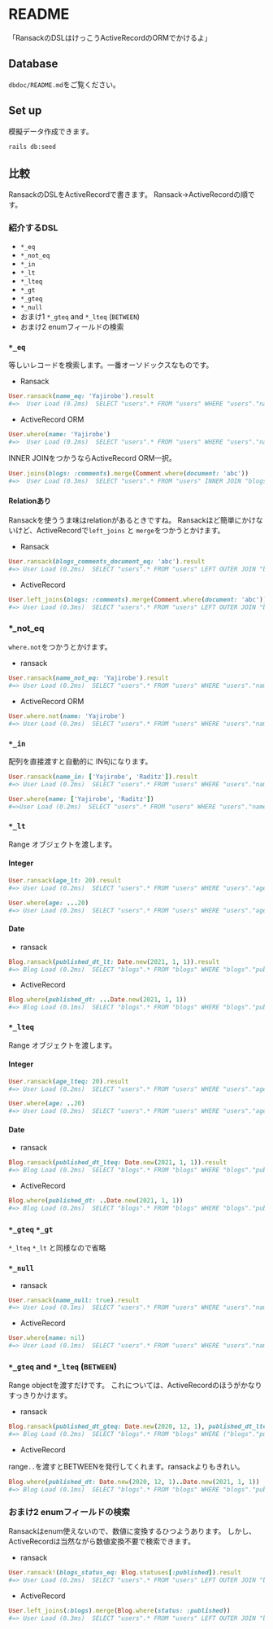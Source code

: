 # README

「RansackのDSLはけっこうActiveRecordのORMでかけるよ」

## Database

`dbdoc/README.md`をご覧ください。

## Set up

模擬データ作成できます。

```shell
rails db:seed
```

## 比較

RansackのDSLをActiveRecordで書きます。 Ransack→ActiveRecordの順です。

### 紹介するDSL

* `*_eq`
* `*_not_eq`
* `*_in`
* `*_lt`
* `*_lteq`
* `*_gt`
* `*_gteq`
* `*_null`
* おまけ1 `*_gteq` and `*_lteq` (`BETWEEN`)
* おまけ2 enumフィールドの検索
### `*_eq`

等しいレコードを検索します。一番オーソドックスなものです。

* Ransack

```ruby
User.ransack(name_eq: 'Yajirobe').result
#=>  User Load (0.2ms)  SELECT "users".* FROM "users" WHERE "users"."name" = 'Yajirobe'
```

* ActiveRecord ORM

```ruby
User.where(name: 'Yajirobe')
#=>  User Load (0.2ms)  SELECT "users".* FROM "users" WHERE "users"."name" = 'Yajirobe'
```

INNER JOINをつかうならActiveRecord ORM一択。

```ruby
User.joins(blogs: :comments).merge(Comment.where(document: 'abc'))
#=>  User Load (0.3ms)  SELECT "users".* FROM "users" INNER JOIN "blogs" ON "blogs"."user_id" = "users"."id" INNER JOIN "comments" ON "comments"."blog_id" = "blogs"."id" WHERE "comments"."document" = ?  [["document", "abc"]]
```

#### Relationあり

Ransackを使ううま味はrelationがあるときですね。 Ransackほど簡単にかけないけど、ActiveRecordで`left_joins` と `merge`をつかうとかけます。

* Ransack

```ruby
User.ransack(blogs_comments_document_eq: 'abc').result
#=> User Load (0.2ms)  SELECT "users".* FROM "users" LEFT OUTER JOIN "blogs" ON "blogs"."user_id" = "users"."id" LEFT OUTER JOIN "comments" ON "comments"."blog_id" = "blogs"."id" WHERE "comments"."document" = 'abc'
```

* ActiveRecord

```ruby
User.left_joins(blogs: :comments).merge(Comment.where(document: 'abc'))
#=> User Load (0.3ms)  SELECT "users".* FROM "users" LEFT OUTER JOIN "blogs" ON "blogs"."user_id" = "users"."id" LEFT OUTER JOIN "comments" ON "comments"."blog_id" = "blogs"."id" WHERE "comments"."document" = ?  [["document", "abc"]]
```

### *_not_eq

`where.not`をつかうとかけます。

* ransack

```ruby
User.ransack(name_not_eq: 'Yajirobe').result
#=> User Load (0.2ms)  SELECT "users".* FROM "users" WHERE "users"."name" != 'Yajirobe'
```

* ActiveRecord ORM

```ruby
User.where.not(name: 'Yajirobe')
#=> User Load (0.2ms)  SELECT "users".* FROM "users" WHERE "users"."name" != ?  [["name", "Yajirobe"]]
```

### `*_in`

配列を直接渡すと自動的に IN句になります。

```ruby
User.ransack(name_in: ['Yajirobe', 'Raditz']).result
#=> User Load (0.2ms)  SELECT "users".* FROM "users" WHERE "users"."name" IN ('Yajirobe', 'Raditz')
```

```ruby
User.where(name: ['Yajirobe', 'Raditz'])
#=>User Load (0.2ms)  SELECT "users".* FROM "users" WHERE "users"."name" IN (?, ?)  [["name", "Yajirobe"], ["name", "Raditz"]]
```

### `*_lt`

Range オブジェクトを渡します。

#### Integer

```ruby
User.ransack(age_lt: 20).result
#=> User Load (0.2ms)  SELECT "users".* FROM "users" WHERE "users"."age" < 20
```

```ruby
User.where(age: ...20)
#=> User Load (0.2ms)  SELECT "users".* FROM "users" WHERE "users"."age" < ?  [["age", 20]]
```

#### Date

* ransack

```ruby
Blog.ransack(published_dt_lt: Date.new(2021, 1, 1)).result
#=> Blog Load (0.2ms)  SELECT "blogs".* FROM "blogs" WHERE "blogs"."published_dt" < '2021-01-01'
```

* ActiveRecord

```ruby
Blog.where(published_dt: ...Date.new(2021, 1, 1))
#=> Blog Load (0.1ms)  SELECT "blogs".* FROM "blogs" WHERE "blogs"."published_dt" < ?  [["published_dt", "2021-01-01"]]
```

### `*_lteq`

Range オブジェクトを渡します。

#### Integer

```ruby
User.ransack(age_lteq: 20).result
#=> User Load (0.2ms)  SELECT "users".* FROM "users" WHERE "users"."age" <= 20
```

```ruby
User.where(age: ..20)
#=> User Load (0.2ms)  SELECT "users".* FROM "users" WHERE "users"."age" <= ?  [["age", 20]]
```

#### Date

* ransack

```ruby
Blog.ransack(published_dt_lteq: Date.new(2021, 1, 1)).result
#=> Blog Load (0.2ms)  SELECT "blogs".* FROM "blogs" WHERE "blogs"."published_dt" <= '2021-01-01'
```

* ActiveRecord

```ruby
Blog.where(published_dt: ..Date.new(2021, 1, 1))
#=> Blog Load (0.2ms)  SELECT "blogs".* FROM "blogs" WHERE "blogs"."published_dt" <= ?  [["published_dt", "2021-01-01"]]
```

### `*_gteq` `*_gt`

`*_lteq` `*_lt` と同様なので省略

### `*_null`

* ransack

```ruby
User.ransack(name_null: true).result
#=> User Load (0.1ms)  SELECT "users".* FROM "users" WHERE "users"."name" IS NULL
```

* ActiveRecord

```ruby
User.where(name: nil)
#=> User Load (0.1ms)  SELECT "users".* FROM "users" WHERE "users"."name" IS NULL
```

### `*_gteq` and `*_lteq` (`BETWEEN`)

Range objectを渡すだけです。 これについては、ActiveRecordのほうがかなりすっきりかけます。

* ransack

```ruby
Blog.ransack(published_dt_gteq: Date.new(2020, 12, 1), published_dt_lteq: Date.new(2021, 1, 1)).result
#=> Blog Load (0.2ms)  SELECT "blogs".* FROM "blogs" WHERE ("blogs"."published_dt" >= '2020-12-01' AND "blogs"."published_dt" <= '2021-01-01')
```

* ActiveRecord

range`..`を渡すとBETWEENを発行してくれます。ransackよりもきれい。

```ruby
Blog.where(published_dt: Date.new(2020, 12, 1)..Date.new(2021, 1, 1))
#=> Blog Load (0.1ms)  SELECT "blogs".* FROM "blogs" WHERE "blogs"."published_dt" BETWEEN ? AND ?  [["published_dt", "2020-12-01"], ["published_dt", "2021-01-01"]]
```

### おまけ2 enumフィールドの検索

Ransackはenum使えないので、数値に変換するひつようあります。 しかし、ActiveRecordは当然ながら数値変換不要で検索できます。

* ransack

```ruby
User.ransack!(blogs_status_eq: Blog.statuses[:published]).result
#=> User Load (0.2ms)  SELECT "users".* FROM "users" LEFT OUTER JOIN "blogs" ON "blogs"."user_id" = "users"."id" WHERE "blogs"."status" = 2
```

* ActiveRecord

```ruby
User.left_joins(:blogs).merge(Blog.where(status: :published))
#=> User Load (0.3ms)  SELECT "users".* FROM "users" LEFT OUTER JOIN "blogs" ON "blogs"."user_id" = "users"."id" WHERE "blogs"."status" = ?  [["status", 2]]
```


